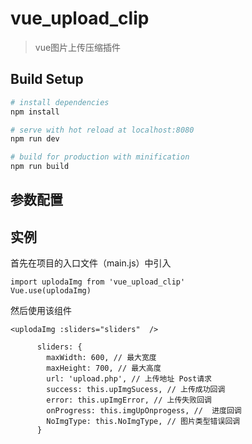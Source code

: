 # vue_upload_clip

> vue图片上传压缩插件

## Build Setup

``` bash
# install dependencies
npm install

# serve with hot reload at localhost:8080
npm run dev

# build for production with minification
npm run build
```

## 参数配置

## 实例
首先在项目的入口文件（main.js）中引入
```
import uplodaImg from 'vue_upload_clip'
Vue.use(uplodaImg)
```

然后使用该组件
```
<uplodaImg :sliders="sliders"  />
```

```
      sliders: {
        maxWidth: 600, // 最大宽度
        maxHeight: 700, // 最大高度
        url: 'upload.php', // 上传地址 Post请求
        success: this.upImgSucess, // 上传成功回调
        error: this.upImgError, // 上传失败回调
        onProgress: this.imgUpOnprogess, //  进度回调
        NoImgType: this.NoImgType, // 图片类型错误回调
      }
```



